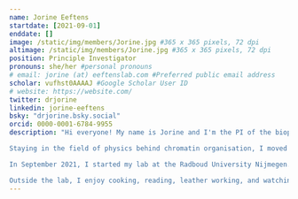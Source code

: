 ```yaml
---
name: Jorine Eeftens
startdate: [2021-09-01]
enddate: []
image: /static/img/members/Jorine.jpg #365 x 365 pixels, 72 dpi
altimage: /static/img/members/Jorine.jpg #365 x 365 pixels, 72 dpi
position: Principle Investigator
pronouns: she/her #personal pronouns
# email: jorine (at) eeftenslab.com #Preferred public email address
scholar: vufhst0AAAAJ #Google Scholar User ID
# website: https://website.com/
twitter: drjorine
linkedin: jorine-eeftens
bsky: "drjorine.bsky.social"
orcid: 0000-0001-6784-9955
description: "Hi everyone! My name is Jorine and I'm the PI of the biophysics of chromatin lab. I did my BSc and MSc at the Radboud University Nijmegen, where I was interested in the interface between chemistry and biology, and the molecular mechanisms driving biological processes. I enjoyed interdisciplinary research, so I decided to do my PhD at the lab of [Cees Dekker](http://ceesdekkerlab.nl) at the Technical University of Delft, in the department of [Bionanoscience](http://bn.tudelft.nl) . Here I studied the molecular mechanism of SMC proteins using single-molecule techniques. My work involved a visit to Columbia University, for which I received an EMBO short term fellowship. I graduated Cum Laude and won the DEWIS award for best female PhD graduate 2017-2018.

Staying in the field of physics behind chromatin organisation, I moved to Princeton University for a postdoc in the lab of [Clifford Brangwynne](http://softlivingmatter.com). Here I looked at the role of phase separation in heterochromatin formation. I received a NWO Rubicon fellowship for my work. 

In September 2021, I started my lab at the Radboud University Nijmegen. Combining my experiences from my PhD and postdoc, I will lead the efforts to examine the biophysical mechanisms that drive chromatin architecture, using an interdisciplinary approach.

Outside the lab, I enjoy cooking, reading, leather working, and watching bad reality tv."
---
```

